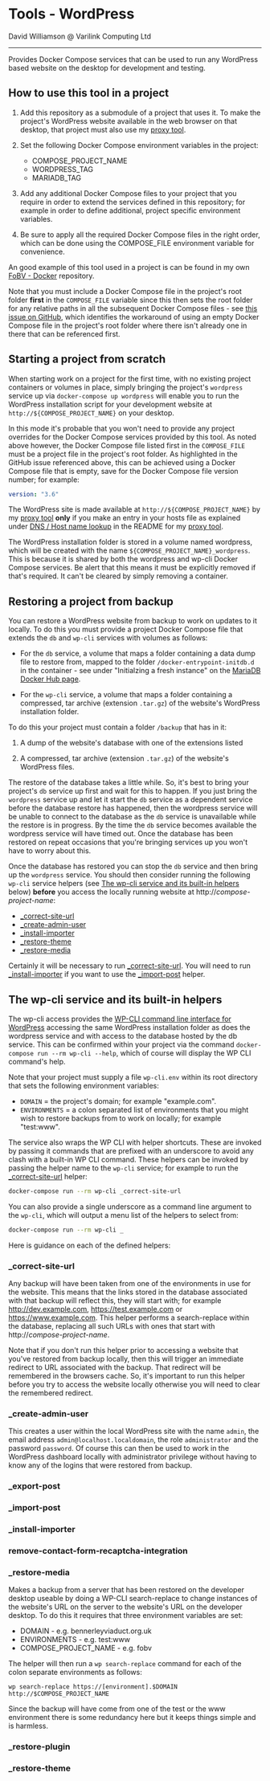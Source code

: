 # Tools - WordPress

David Williamson @ Varilink Computing Ltd

------

Provides Docker Compose services that can be used to run any WordPress based website on the desktop for development and testing.

## How to use this tool in a project

1. Add this repository as a submodule of a project that uses it. To make the project's WordPress website available in the web browser on that desktop, that project must also use my [proxy tool](https://github.com/varilink/tools-proxy).

2. Set the following Docker Compose environment variables in the project:
   - COMPOSE_PROJECT_NAME
   - WORDPRESS_TAG
   - MARIADB_TAG

3. Add any additional Docker Compose files to your project that you require in order to extend the services defined in this repository; for example in order to define additional, project specific environment variables.

4. Be sure to apply all the required Docker Compose files in the right order, which can be done using the COMPOSE_FILE environment variable for convenience.

An good example of this tool used in a project is can be found in my own [FoBV - Docker](https://github.com/varilink/fobv-docker) repository.

Note that you must include a Docker Compose file in the project's root folder **first** in the `COMPOSE_FILE` variable since this then sets the root folder for any relative paths in all the subsequent Docker Compose files - see [this issue on GitHub](https://github.com/docker/compose/issues/3874), which identifies the workaround of using an empty Docker Compose file in the project's root folder where there isn't already one in there that can be referenced first.

## Starting a project from scratch
When starting work on a project for the first time, with no existing project containers or volumes in place, simply bringing the project's `wordpress` service up via `docker-compose up wordpress` will enable you to run the WordPress installation script for your development website at `http://${COMPOSE_PROJECT_NAME}` on your desktop.

In this mode it's probable that you won't need to provide any project overrides for the Docker Compose services provided by this tool. As noted above however, the Docker Compose file listed first in the `COMPOSE_FILE` must be a project file in the project's root folder. As highlighted in the GitHub issue referenced above, this can be achieved using a Docker Compose file that is empty, save for the Docker Compose file version number; for example:

```yaml
version: "3.6"
```

The WordPress site is made available at `http://${COMPOSE_PROJECT_NAME}` by my [proxy tool](https://github.com/varilink/tools-proxy) **only** if you make an entry in your hosts file as explained under [DNS / Host name lookup](https://github.com/varilink/tools-proxy#dns--host-name-lookup) in the README for my [proxy tool](https://github.com/varilink/tools-proxy).

The WordPress installation folder is stored in a volume named wordpress, which will be created with the name `${COMPOSE_PROJECT_NAME}_wordpress`. This is because it is shared by both the wordpress and wp-cli Docker Compose services. Be alert that this means it must be explicitly removed if that's required. It can't be cleared by simply removing a container.

## Restoring a project from backup
You can restore a WordPress website from backup to work on updates to it locally. To do this you must provide a project Docker Compose file that extends the `db` and `wp-cli` services with volumes as follows:

- For the `db` service, a volume that maps a folder containing a data dump file to restore from, mapped to the folder `/docker-entrypoint-initdb.d` in the container - see under "Initialzing a fresh instance" on the [MariaDB Docker Hub page](https://hub.docker.com/_/mariadb).

- For the `wp-cli` service, a volume that maps a folder containing a compressed, tar archive (extension `.tar.gz`) of the website's WordPress installation folder.

 To do this your project must contain a folder `/backup` that has in it:

1. A dump of the website's database with one of the extensions listed

2. A compressed, tar archive (extension `.tar.gz`) of the website's WordPress files.

The restore of the database takes a little while. So, it's best to bring your project's `db` service up first and wait for this to happen. If you just bring the `wordpress` service up and let it start the `db` service as a dependent service before the database restore has happened, then the wordpress service will be unable to connect to the database as the `db` service is unavailable while the restore is in progress. By the time the `db` service becomes available the wordpress service will have timed out. Once the database has been restored on repeat occasions that you're bringing services up you won't have to worry about this.

Once the database has restored you can stop the `db` service and then bring up the `wordpress` service. You should then consider running the following `wp-cli` service helpers (see [The wp-cli service and its built-in helpers](#the-wp-cli-service-and-its-built-in-helpers) below) **before** you access the locally running website at http://*compose-project-name*:

- [_correct-site-url](#_correct-site-url)
- [_create-admin-user](#_create-admin-user)
- [_install-importer](#_install-importer)
- [_restore-theme](#_restore-theme)
- [_restore-media](#_restore-media)

Certainly it will be necessary to run [_correct-site-url](#_correct-site-url). You will need to run [_install-importer](#_install-importer) if you want to use the [_import-post](#_import-post) helper.

## The wp-cli service and its built-in helpers

The wp-cli access provides the [WP-CLI command line interface for WordPress](https://wp-cli.org/) accessing the same WordPress installation folder as does the wordpress service and with access to the database hosted by the db service. This can be confirmed within your project via the command `docker-compose run --rm wp-cli --help`, which of course will display the WP CLI command's help.

Note that your project must supply a file `wp-cli.env` within its root directory that sets the following environment variables:

- `DOMAIN` = the project's domain; for example "example.com".
- `ENVIRONMENTS` = a colon separated list of environments that you might wish to restore backups from to work on locally; for example "test:www".

The service also wraps the WP CLI with helper shortcuts. These are invoked by passing it commands that are prefixed with an underscore to avoid any clash with a built-in WP CLI command. These helpers can be invoked by passing the helper name to the `wp-cli` service; for example to run the [_correct-site-url](#_correct-site-url) helper:

```bash
docker-compose run --rm wp-cli _correct-site-url
```

You can also provide a single underscore as a command line argument to the `wp-cli`, which will output a menu list of the helpers to select from:

```bash
docker-compose run --rm wp-cli _
```

Here is guidance on each of the defined helpers:

### _correct-site-url

Any backup will have been taken from one of the environments in use for the website. This means that the links stored in the database associated with that backup will reflect this, they will start with; for example http://dev.example.com, https://test.example.com or https://www.example.com. This helper performs a search-replace within the database, replacing all such URLs with ones that start with http://*compose-project-name*.


Note that if you don't run this helper prior to accessing a website that you've restored from backup locally, then this will trigger an immediate redirect to URL associated with the backup. That redirect will be remembered in the browsers cache. So, it's important to run this helper before you try to access the website locally otherwise you will need to clear the remembered redirect.

### _create-admin-user

This creates a user within the local WordPress site with the name `admin`, the email address `admin@localhost.localdomain`, the role `administrator` and the password `password`. Of course this can then be used to work in the WordPress dashboard locally with administrator privilege without having to know any of the logins that were restored from backup.

### _export-post

### _import-post

### _install-importer

### remove-contact-form-recaptcha-integration

### _restore-media

Makes a backup from a server that has been restored on the developer desktop useable by doing a WP-CLI search-replace to change instances of the website's URL on the server to the website's URL on the developer desktop. To do this it requires that three environment variables are set:
- DOMAIN - e.g. bennerleyviaduct.org.uk
- ENVIRONMENTS - e.g. test:www
- COMPOSE_PROJECT_NAME - e.g. fobv

The helper will then run a `wp search-replace` command for each of the colon separate environments as follows:

`wp search-replace https://[environment].$DOMAIN http://$COMPOSE_PROJECT_NAME`

Since the backup will have come from one of the test or the www environment there is some redundancy here but it keeps things simple and is harmless.

### _restore-plugin

### _restore-theme
